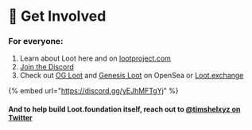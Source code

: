 # 🙌 Get Involved

### For everyone:

1. Learn about Loot here and on [lootproject.com](https://lootproject.com)
2. [Join the Discord](https://discord.gg/GDYmSwVH)
3. Check out [OG Loot](https://opensea.io/collection/lootproject) and [Genesis Loot](https://opensea.io/collection/genesisadventurer) on OpenSea or [Loot.exchange](https://www.loot.exchange/)

{% embed url="https://discord.gg/yEJhMFTgYj" %}

#### And to help build Loot.foundation itself, reach out to [@timshelxyz on Twitter](https://twitter.com/TimshelXYZ)

